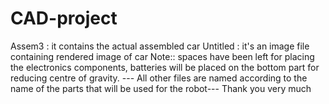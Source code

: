 # CAD-project
Assem3 : it contains the actual assembled car
Untitled : it's an image file containing rendered image of car
Note:: spaces have been left for placing the electronics components, batteries will be placed on the 
        bottom part for reducing centre of gravity.
--- All other files are named according to the name of the parts that will be used for the robot---
Thank you very much
